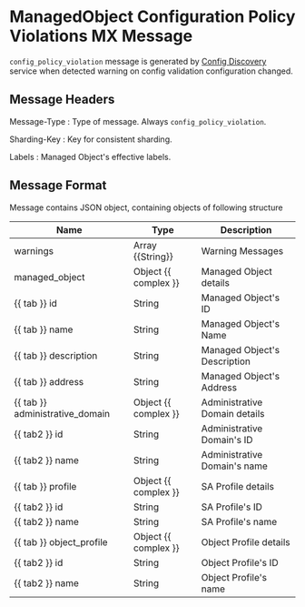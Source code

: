 # ManagedObject Configuration Policy Violations MX Message

`config_policy_violation` message is generated by [Config Discovery](../../discovery-reference/box/config.md)
service when detected warning on config validation configuration changed.

## Message Headers

Message-Type
: Type of message. Always `config_policy_violation`.

Sharding-Key
: Key for consistent sharding.

Labels
: Managed Object's effective labels.

## Message Format

Message contains JSON object, containing objects of following structure


| Name                            | Type                 | Description                   |
| ------------------------------- | -------------------- | ----------------------------- |
| warnings                        | Array {{String}}     | Warning Messages              |
| managed_object                  | Object {{ complex }} | Managed Object details        |
| {{ tab }} id                    | String               | Managed Object's ID           |
| {{ tab }} name                  | String               | Managed Object's Name         |
| {{ tab }} description           | String               | Managed Object's Description  |
| {{ tab }} address               | String               | Managed Object's Address      |
| {{ tab }} administrative_domain | Object {{ complex }} | Administrative Domain details |
| {{ tab2 }} id                   | String               | Administrative Domain's ID    |
| {{ tab2 }} name                 | String               | Administrative Domain's name  |
| {{ tab }} profile               | Object {{ complex }} | SA Profile details            |
| {{ tab2 }} id                   | String               | SA Profile's ID               |
| {{ tab2 }} name                 | String               | SA Profile's name             |
| {{ tab }} object_profile        | Object {{ complex }} | Object Profile details        |
| {{ tab2 }} id                   | String               | Object Profile's ID           |
| {{ tab2 }} name                 | String               | Object Profile's name         |

